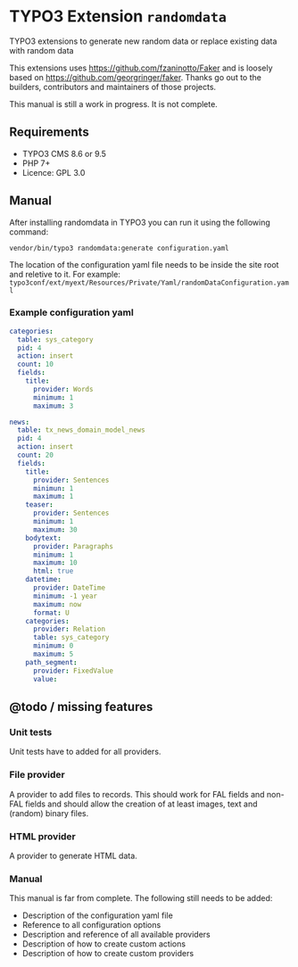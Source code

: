 # TYPO3 Extension `randomdata`
TYPO3 extensions to generate new random data or replace existing data with random data

This extensions uses https://github.com/fzaninotto/Faker and is loosely based on https://github.com/georgringer/faker. Thanks go out to the builders, contributors and maintainers of those projects.

This manual is still a work in progress. It is not complete.

## Requirements
- TYPO3 CMS 8.6 or 9.5
- PHP 7+
- Licence: GPL 3.0

## Manual
After installing randomdata in TYPO3 you can run it using the following command:

```
vendor/bin/typo3 randomdata:generate configuration.yaml
```

The location of the configuration yaml file needs to be inside the site root and reletive to it. For example: `typo3conf/ext/myext/Resources/Private/Yaml/randomDataConfiguration.yaml`

### Example configuration yaml
```yaml
categories:
  table: sys_category
  pid: 4
  action: insert
  count: 10
  fields:
    title:
      provider: Words
      minimum: 1
      maximum: 3

news:
  table: tx_news_domain_model_news
  pid: 4
  action: insert
  count: 20
  fields:
    title:
      provider: Sentences
      minimun: 1
      maximum: 1
    teaser:
      provider: Sentences
      minimum: 1
      maximum: 30
    bodytext:
      provider: Paragraphs
      minimum: 1
      maximum: 10
      html: true
    datetime:
      provider: DateTime
      minimum: -1 year
      maximum: now
      format: U
    categories:
      provider: Relation
      table: sys_category
      minimum: 0
      maximum: 5
    path_segment:
      provider: FixedValue
      value:
```

## @todo / missing features

### Unit tests
Unit tests have to added for all providers.

### File provider
A provider to add files to records. This should work for FAL fields and non-FAL fields and should allow the creation of at least images, text and (random) binary files.

### HTML provider
A provider to generate HTML data.

### Manual
This manual is far from complete. The following still needs to be added:

- Description of the configuration yaml file
- Reference to all configuration options
- Description and reference of all available providers
- Description of how to create custom actions
- Description of how to create custom providers
